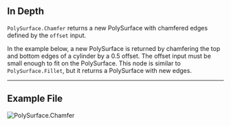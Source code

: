## In Depth
`PolySurface.Chamfer` returns a new PolySurface with chamfered edges defined by the `offset` input.

In the example below, a new PolySurface is returned by chamfering the top and bottom edges of a cylinder by a 0.5 offset. The offset input must be small enough to fit on the PolySurface. This node is similar to `PolySurface.Fillet`, but it returns a PolySurface with new edges.

___
## Example File

![PolySurface.Chamfer](./Autodesk.DesignScript.Geometry.PolySurface.Chamfer_img.jpg)
